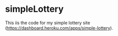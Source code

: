# simpleLottery
This iis the code for my simple lottery site (https://dashboard.heroku.com/apps/simple-lottery).
